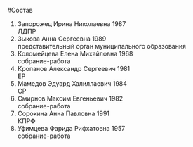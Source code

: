 #Состав
1. Запорожец Ирина Николаевна 1987   
    ЛДПР
2. Зыкова Анна Сергеевна 1989   
    представительный орган муниципального образования
3. Коломейцева Елена Михайловна 1968   
    собрание-работа
4. Кропанов Александр Сергеевич 1981   
    ЕР
5. Мамедов Эдуард Халиллаевич 1984   
    СР
6. Смирнов Максим Евгеньевич 1982   
    собрание-работа
7. Сорокина Анна Павловна 1991   
    КПРФ
8. Уфимцева Фарида Рифхатовна 1957   
    собрание-работа
